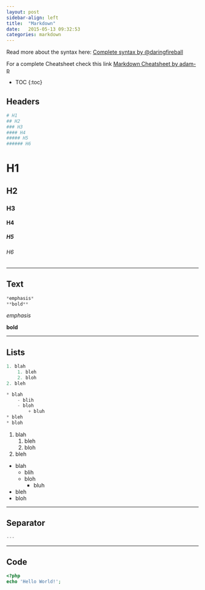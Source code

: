 ```yaml
---
layout: post
sidebar-align: left
title:  "Markdown"
date:   2015-05-13 09:32:53
categories: markdown
---
```


Read more about the syntax here:
[Complete syntax by @daringfireball](http://daringfireball.net/projects/markdown/syntax)

For a complete Cheatsheet check this link [Markdown Cheatsheet by adam-p](https://github.com/adam-p/markdown-here/wiki/Markdown-Cheatsheet#code)

* TOC
{:toc}

## Headers

```php
# H1
## H2
### H3
#### H4
##### H5
###### H6
```

# H1

## H2

### H3

#### H4

##### H5

###### H6

---

## Text

```php
*emphasis*
**bold**
```

*emphasis*

**bold**

---

## Lists

```php
1. blah
    1. bleh
    2. bloh
2. bleh

* blah
    - blih
    - bloh
        + bluh
* bleh
* bloh
```

1. blah
    1. bleh
    2. bloh
2. bleh

* blah
    - blih
    - bloh
        + bluh
* bleh
* bloh

---

## Separator

```php
---
```

---

## Code

```php
<?php
echo 'Hello World!';
```

